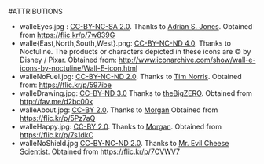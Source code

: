 #ATTRIBUTIONS
 
* walleEyes.jpg : [CC-BY-NC-SA 2.0](https://creativecommons.org/licenses/by-nc-sa/2.0/). Thanks to [Adrian S. Jones](https://www.flickr.com/photos/tdr1/). Obtained from <https://flic.kr/p/7w839G>
* walle{East,North,South,West}.png: [CC-BY-NC-ND 4.0](http://creativecommons.org/licenses/by-nc-nd/4.0/). Thanks to Noctuline. The products or characters depicted in these icons are © by Disney / Pixar. Obtained from: <http://www.iconarchive.com/show/wall-e-icons-by-noctuline/Wall-E-icon.html>
* walleNoFuel.jpg: [CC-BY-NC-ND 2.0](https://creativecommons.org/licenses/by-nc-nd/2.0/). Thanks to  [Tim Norris](https://www.flickr.com/photos/tim_norris/). Obtained from: <https://flic.kr/p/597ibe>
* walleDrawing.jpg: [CC-BY-ND 3.0](http://creativecommons.org/licenses/by-nd/3.0/) Thanks to [theBigZERO](http://thebigzero.deviantart.com/). Obtained from <http://fav.me/d2bc00k>
* walleAbout.jpg: [CC-BY 2.0](https://creativecommons.org/licenses/by/2.0/). Thanks to [Morgan](https://www.flickr.com/photos/meddygarnet/) Obtained from <https://flic.kr/p/5Pz7aQ>
* walleHappy.jpg: [CC-BY 2.0](https://creativecommons.org/licenses/by/2.0/). Thanks to [Morgan](https://www.flickr.com/photos/meddygarnet/). Obtained from <https://flic.kr/p/7s1dkC>
* walleNoShield.jpg [CC-BY-NC-ND 2.0](https://creativecommons.org/licenses/by-nc-nd/2.0/). Thanks to [Mr. Evil Cheese Scientist](https://www.flickr.com/photos/evil_cheese_scientist/). Obtained from <https://flic.kr/p/7CVWV7>
